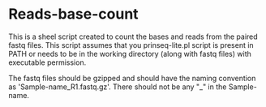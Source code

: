 # Reads-base-count

This is a sheel script created to count the bases and reads from the paired fastq files. This script assumes that you prinseq-lite.pl script is present in PATH or needs to be in the working directory (along with fastq files) with executable permission.

The fastq files should be gzipped and should have the naming convention as 'Sample-name_R1.fastq.gz'. There should not be any "_" in the Sample-name.

